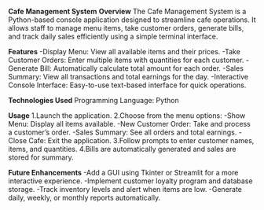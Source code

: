 **Cafe Management System** 
**Overview**
The Cafe Management System is a Python-based console application designed to streamline cafe operations. It allows staff to manage menu items, take customer orders, generate bills, and track daily sales efficiently using a simple terminal interface.

**Features**
-Display Menu: View all available items and their prices.
-Take Customer Orders: Enter multiple items with quantities for each customer.
-Generate Bill: Automatically calculate total amount for each order.
-Sales Summary: View all transactions and total earnings for the day.
-Interactive Console Interface: Easy-to-use text-based interface for quick operations.

**Technologies Used**
Programming Language: Python 

**Usage**
1.Launch the application.
2.Choose from the menu options:
-Show Menu: Display all items available.
-New Customer Order: Take and process a customer’s order.
-Sales Summary: See all orders and total earnings.
-Close Cafe: Exit the application.
3.Follow prompts to enter customer names, items, and quantities.
4.Bills are automatically generated and sales are stored for summary.

**Future Enhancements**
-Add a GUI using Tkinter or Streamlit for a more interactive experience.
-Implement customer loyalty program and database storage.
-Track inventory levels and alert when items are low.
-Generate daily, weekly, or monthly reports automatically.
